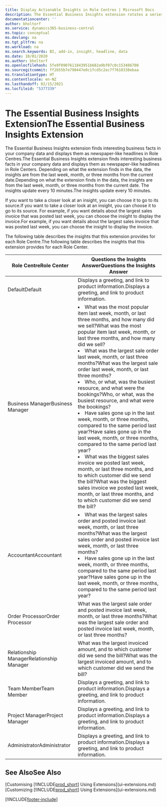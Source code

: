 ```yaml
---
title: Display Actionable Insights in Role Centres | Microsoft Docs
description: The Essential Business Insights extension rotates a series of business insights on Role Centres.
documentationcenter: ''
author: bholtorf
ms.service: dynamics365-business-central
ms.topic: conceptual
ms.devlang: na
ms.tgt_pltfrm: na
ms.workload: na
ms.search.keywords: BI, add-in, insight, headline, data
ms.date: 10/01/2020
ms.author: bholtorf
ms.openlocfilehash: 5fe9f0907611843951b682a9bf07c0c153486700
ms.sourcegitcommit: ff2b55b7e790447e0c1fcd5c2ec7f7610338ebaa
ms.translationtype: HT
ms.contentlocale: en-NZ
ms.lasthandoff: 02/15/2021
ms.locfileid: "5377339"
---
```

# <a name="the-essential-business-insights-extension"></a><span data-ttu-id="d7147-103">The Essential Business Insights Extension</span><span class="sxs-lookup"><span data-stu-id="d7147-103">The Essential Business Insights Extension</span></span>
<span data-ttu-id="d7147-104">The Essential Business Insights extension finds interesting business facts in your company data and displays them as newspaper-like headlines in Role Centres.</span><span class="sxs-lookup"><span data-stu-id="d7147-104">The Essential Business Insights extension finds interesting business facts in your company data and displays them as newspaper-like headlines in Role Centers.</span></span> <span data-ttu-id="d7147-105">Depending on what the extension finds in the data, the insights are from the last week, month, or three months from the current date.</span><span class="sxs-lookup"><span data-stu-id="d7147-105">Depending on what the extension finds in the data, the insights are from the last week, month, or three months from the current date.</span></span> <span data-ttu-id="d7147-106">The insights update every 10 minutes.</span><span class="sxs-lookup"><span data-stu-id="d7147-106">The insights update every 10 minutes.</span></span>  

<span data-ttu-id="d7147-107">If you want to take a closer look at an insight, you can choose it to go to its source.</span><span class="sxs-lookup"><span data-stu-id="d7147-107">If you want to take a closer look at an insight, you can choose it to go to its source.</span></span> <span data-ttu-id="d7147-108">For example, if you want details about the largest sales invoice that was posted last week, you can choose the insight to display the invoice.</span><span class="sxs-lookup"><span data-stu-id="d7147-108">For example, if you want details about the largest sales invoice that was posted last week, you can choose the insight to display the invoice.</span></span>

<span data-ttu-id="d7147-109">The following table describes the insights that this extension provides for each Role Centre.</span><span class="sxs-lookup"><span data-stu-id="d7147-109">The following table describes the insights that this extension provides for each Role Center.</span></span>

|<span data-ttu-id="d7147-110">Role Centre</span><span class="sxs-lookup"><span data-stu-id="d7147-110">Role Center</span></span>|<span data-ttu-id="d7147-111">Questions the Insights Answer</span><span class="sxs-lookup"><span data-stu-id="d7147-111">Questions the Insights Answer</span></span>|
|----|-----|
|<span data-ttu-id="d7147-112">Default</span><span class="sxs-lookup"><span data-stu-id="d7147-112">Default</span></span>|<span data-ttu-id="d7147-113">Displays a greeting, and link to product information.</span><span class="sxs-lookup"><span data-stu-id="d7147-113">Displays a greeting, and link to product information.</span></span>|
|<span data-ttu-id="d7147-114">Business Manager</span><span class="sxs-lookup"><span data-stu-id="d7147-114">Business Manager</span></span>|<li> <span data-ttu-id="d7147-115">What was the most popular item last week, month, or last three months, and how many did we sell?</span><span class="sxs-lookup"><span data-stu-id="d7147-115">What was the most popular item last week, month, or last three months, and how many did we sell?</span></span><br><li> <span data-ttu-id="d7147-116">What was the largest sale order last week, month, or last three months?</span><span class="sxs-lookup"><span data-stu-id="d7147-116">What was the largest sale order last week, month, or last three months?</span></span><br><li> <span data-ttu-id="d7147-117">Who, or what, was the busiest resource, and what were the bookings?</span><span class="sxs-lookup"><span data-stu-id="d7147-117">Who, or what, was the busiest resource, and what were the bookings?</span></span><br><li> <span data-ttu-id="d7147-118">Have sales gone up in the last week, month, or three months, compared to the same period last year?</span><span class="sxs-lookup"><span data-stu-id="d7147-118">Have sales gone up in the last week, month, or three months, compared to the same period last year?</span></span><br><li> <span data-ttu-id="d7147-119">What was the biggest sales invoice we posted last week, month, or last three months, and to which customer did we send the bill?</span><span class="sxs-lookup"><span data-stu-id="d7147-119">What was the biggest sales invoice we posted last week, month, or last three months, and to which customer did we send the bill?</span></span></li> |
|<span data-ttu-id="d7147-120">Accountant</span><span class="sxs-lookup"><span data-stu-id="d7147-120">Accountant</span></span>|<li> <span data-ttu-id="d7147-121">What was the largest sales order and posted invoice last week, month, or last three months?</span><span class="sxs-lookup"><span data-stu-id="d7147-121">What was the largest sales order and posted invoice last week, month, or last three months?</span></span><br><li> <span data-ttu-id="d7147-122">Have sales gone up in the last week, month, or three months, compared to the same period last year?</span><span class="sxs-lookup"><span data-stu-id="d7147-122">Have sales gone up in the last week, month, or three months, compared to the same period last year?</span></span> |
|<span data-ttu-id="d7147-123">Order Processor</span><span class="sxs-lookup"><span data-stu-id="d7147-123">Order Processor</span></span>| <span data-ttu-id="d7147-124">What was the largest sale order and posted invoice last week, month, or last three months?</span><span class="sxs-lookup"><span data-stu-id="d7147-124">What was the largest sale order and posted invoice last week, month, or last three months?</span></span>|
|<span data-ttu-id="d7147-125">Relationship Manager</span><span class="sxs-lookup"><span data-stu-id="d7147-125">Relationship Manager</span></span>| <span data-ttu-id="d7147-126">What was the largest invoiced amount, and to which customer did we send the bill?</span><span class="sxs-lookup"><span data-stu-id="d7147-126">What was the largest invoiced amount, and to which customer did we send the bill?</span></span>|
|<span data-ttu-id="d7147-127">Team Member</span><span class="sxs-lookup"><span data-stu-id="d7147-127">Team Member</span></span>| <span data-ttu-id="d7147-128">Displays a greeting, and link to product information.</span><span class="sxs-lookup"><span data-stu-id="d7147-128">Displays a greeting, and link to product information.</span></span>|
|<span data-ttu-id="d7147-129">Project Manager</span><span class="sxs-lookup"><span data-stu-id="d7147-129">Project Manager</span></span>| <span data-ttu-id="d7147-130">Displays a greeting, and link to product information.</span><span class="sxs-lookup"><span data-stu-id="d7147-130">Displays a greeting, and link to product information.</span></span>|
|<span data-ttu-id="d7147-131">Administrator</span><span class="sxs-lookup"><span data-stu-id="d7147-131">Administrator</span></span>| <span data-ttu-id="d7147-132">Displays a greeting, and link to product information.</span><span class="sxs-lookup"><span data-stu-id="d7147-132">Displays a greeting, and link to product information.</span></span>|

## <a name="see-also"></a><span data-ttu-id="d7147-133">See Also</span><span class="sxs-lookup"><span data-stu-id="d7147-133">See Also</span></span>
<span data-ttu-id="d7147-134">[Customising [!INCLUDE[prod_short](includes/prod_short.md)] Using Extensions](ui-extensions.md)</span><span class="sxs-lookup"><span data-stu-id="d7147-134">[Customizing [!INCLUDE[prod_short](includes/prod_short.md)] Using Extensions](ui-extensions.md)</span></span>


[!INCLUDE[footer-include](includes/footer-banner.md)]